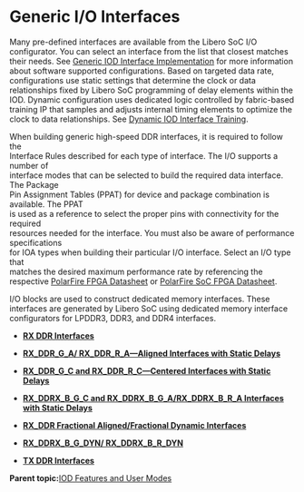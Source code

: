 # Generic I/O Interfaces

Many pre-defined interfaces are available from the Libero SoC I/O configurator. You can select an interface from the list that closest matches their needs. See [Generic IOD Interface Implementation](GUID-8222AB9C-2F29-47B9-8E42-AF75F97A64B1.md) for more information about software supported configurations. Based on targeted data rate, configurations use static settings that determine the clock or data relationships fixed by Libero SoC programming of delay elements within the IOD. Dynamic configuration uses dedicated logic controlled by fabric-based training IP that samples and adjusts internal timing elements to optimize the clock to data relationships. See [Dynamic IOD Interface Training](GUID-78782CBA-B102-43F0-809A-790406FCEFC8.md).

When building generic high-speed DDR interfaces, it is required to follow the<br /> Interface Rules described for each type of interface. The I/O supports a number of<br /> interface modes that can be selected to build the required data interface. The Package<br /> Pin Assignment Tables \(PPAT\) for device and package combination is available. The PPAT<br /> is used as a reference to select the proper pins with connectivity for the required<br /> resources needed for the interface. You must also be aware of performance specifications<br /> for IOA types when building their particular I/O interface. Select an I/O type that<br /> matches the desired maximum performance rate by referencing the respective [PolarFire FPGA Datasheet](https://ww1.microchip.com/downloads/aemDocuments/documents/FPGA/ProductDocuments/DataSheets/PolarFire-FPGA-Datasheet-DS00003831.pdf) or [PolarFire SoC FPGA Datasheet](https://ww1.microchip.com/downloads/aemDocuments/documents/FPGA/ProductDocuments/DataSheets/PolarFire-SoC-Datasheet-DS00004248.pdf).

I/O blocks are used to construct dedicated memory interfaces. These interfaces are generated by Libero SoC using dedicated memory interface configurators for LPDDR3, DDR3, and DDR4 interfaces.

-   **[RX DDR Interfaces](GUID-D858030B-07A9-4A6B-A7B6-5B0AAC9F507A.md)**  

-   **[RX\_DDR\_G\_A/ RX\_DDR\_R\_A—Aligned Interfaces with Static Delays](GUID-700D52D6-E5EC-4849-96EA-4A40CFABFB32.md)**  

-   **[RX\_DDR\_G\_C and RX\_DDR\_R\_C—Centered Interfaces with Static Delays](GUID-674B424B-F06C-4D28-B6E5-BE14BD2E5C47.md)**  

-   **[RX\_DDRX\_B\_G\_C and RX\_DDRX\_B\_G\_A/RX\_DDRX\_B\_R\_A Interfaces with Static Delays](GUID-5B3B21F0-4738-4959-B36A-889C3EE17D95.md)**  

-   **[RX\_DDR Fractional Aligned/Fractional Dynamic Interfaces](GUID-EA8EA594-6224-417D-BF62-A1120CC5854F.md)**  

-   **[RX\_DDRX\_B\_G\_DYN/ RX\_DDRX\_B\_R\_DYN](GUID-B7481AE2-5F0A-42C1-83A7-AA2A939EF67B.md)**  

-   **[TX DDR Interfaces](GUID-CB8D7DD7-07C8-41AE-BB32-31858BA4DAD2.md)**  


**Parent topic:**[IOD Features and User Modes](GUID-07762CFD-2C12-4CB2-A30A-22A7794DF08F.md)

